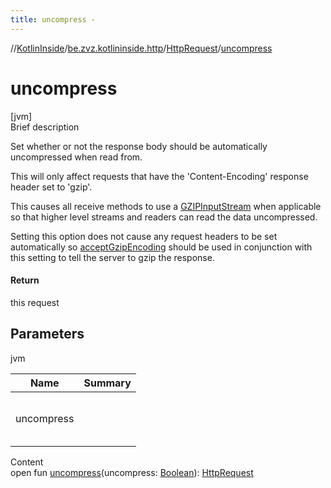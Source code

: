 ```yaml
---
title: uncompress -
---
```

//[KotlinInside](../../index.md)/[be.zvz.kotlininside.http](../index.md)/[HttpRequest](index.md)/[uncompress](uncompress.md)



# uncompress  
[jvm]  
Brief description  




Set whether or not the response body should be automatically uncompressed when read from. 



 This will only affect requests that have the 'Content-Encoding' response header set to 'gzip'. 



 This causes all receive methods to use a [GZIPInputStream](https://docs.oracle.com/javase/7/docs/api/java/util/zip/GZIPInputStream.html) when applicable so that higher level streams and readers can read the data uncompressed. 



 Setting this option does not cause any request headers to be set automatically so [acceptGzipEncoding](accept-gzip-encoding.md) should be used in conjunction with this setting to tell the server to gzip the response.





#### Return  


this request



## Parameters  
  
jvm  
  
|  Name|  Summary| 
|---|---|
| uncompress| <br><br><br><br>
  
  
Content  
open fun [uncompress](uncompress.md)(uncompress: [Boolean](https://kotlinlang.org/api/latest/jvm/stdlib/kotlin/-boolean/index.html)): [HttpRequest](index.md)  



